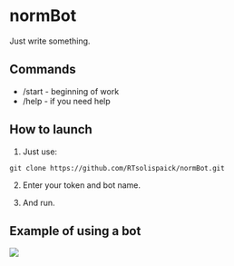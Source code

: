 # normBot

Just write something.

## Commands

* /start - beginning of work
* /help - if you need help

## How to launch  

1. Just use:
```
git clone https://github.com/RTsolispaick/normBot.git
```
2. Enter your token and bot name.

3. And run.

## Example of using a bot

![][logo]

[logo]: task1_example.png